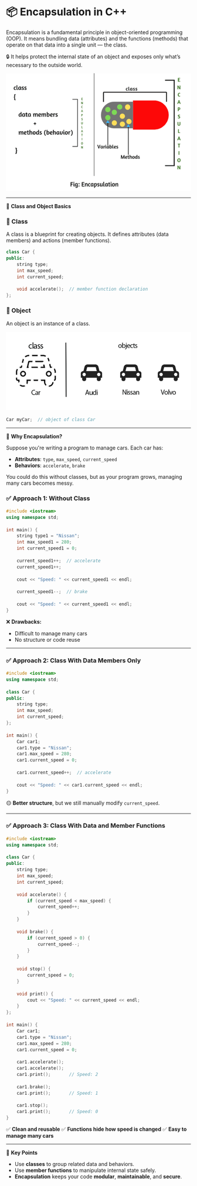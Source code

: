 # 📦 Encapsulation in C++

Encapsulation is a fundamental principle in object-oriented programming (OOP). It means bundling data (attributes) and the functions (methods) that operate on that data into a single unit — the class.

🔒 It helps protect the internal state of an object and exposes only what’s necessary to the outside world.

![](/assets/images/encapsulation.png)

---

🔧 **Class and Object Basics**

### 🔹 Class

A class is a blueprint for creating objects. It defines attributes (data members) and actions (member functions).

```cpp
class Car {
public:
    string type;
    int max_speed;
    int current_speed;

    void accelerate();  // member function declaration
};
```

### 🔹 Object

An object is an instance of a class.

![](/assets/images/class-vs-object.png)

```cpp
Car myCar;  // object of class Car
```

---

🧱 **Why Encapsulation?**

Suppose you're writing a program to manage cars. Each car has:

* **Attributes**: `type`, `max_speed`, `current_speed`
* **Behaviors**: `accelerate`, `brake`

You could do this without classes, but as your program grows, managing many cars becomes messy.

### ✅ Approach 1: Without Class

```cpp
#include <iostream>
using namespace std;

int main() {
    string type1 = "Nissan";
    int max_speed1 = 280;
    int current_speed1 = 0;

    current_speed1++;  // accelerate
    current_speed1++;

    cout << "Speed: " << current_speed1 << endl;

    current_speed1--;  // brake

    cout << "Speed: " << current_speed1 << endl;
}
```

❌ **Drawbacks:**

* Difficult to manage many cars
* No structure or code reuse

---

### ✅ Approach 2: Class With Data Members Only

```cpp
#include <iostream>
using namespace std;

class Car {
public:
    string type;
    int max_speed;
    int current_speed;
};

int main() {
    Car car1;
    car1.type = "Nissan";
    car1.max_speed = 280;
    car1.current_speed = 0;

    car1.current_speed++;  // accelerate

    cout << "Speed: " << car1.current_speed << endl;
}
```

🟡 **Better structure**, but we still manually modify `current_speed`.

---

### ✅ Approach 3: Class With Data and Member Functions

```cpp
#include <iostream>
using namespace std;

class Car {
public:
    string type;
    int max_speed;
    int current_speed;

    void accelerate() {
        if (current_speed < max_speed) {
            current_speed++;
        }
    }

    void brake() {
        if (current_speed > 0) {
            current_speed--;
        }
    }

    void stop() {
        current_speed = 0;
    }

    void print() {
        cout << "Speed: " << current_speed << endl;
    }
};

int main() {
    Car car1;
    car1.type = "Nissan";
    car1.max_speed = 280;
    car1.current_speed = 0;

    car1.accelerate();
    car1.accelerate();
    car1.print();       // Speed: 2

    car1.brake();
    car1.print();       // Speed: 1

    car1.stop();
    car1.print();       // Speed: 0
}
```

✅ **Clean and reusable**
✅ **Functions hide how speed is changed**
✅ **Easy to manage many cars**

---

📝 **Key Points**

* Use **classes** to group related data and behaviors.
* Use **member functions** to manipulate internal state safely.
* **Encapsulation** keeps your code **modular**, **maintainable**, and **secure**.
